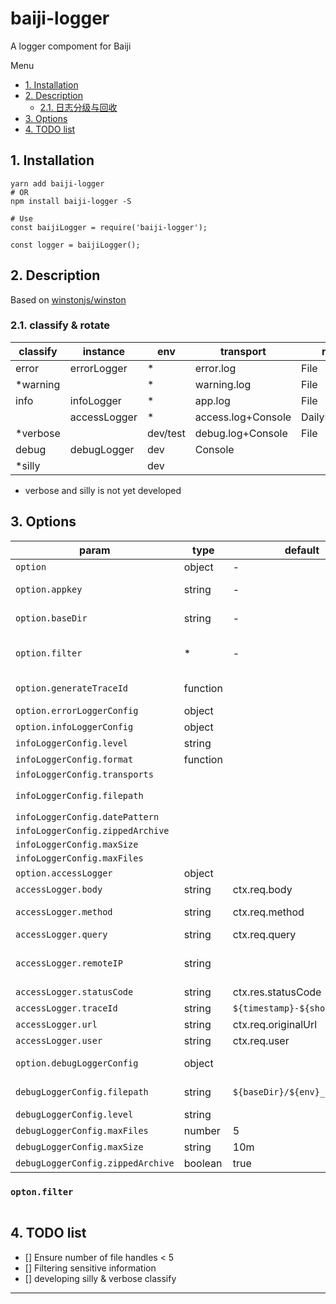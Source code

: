# baiji-logger

A logger compoment for Baiji

Menu

<!-- TOC -->

- [1. Installation](#1-installation)
- [2. Description](#2-description)
    - [2.1. 日志分级与回收](#21-日志分级与回收)
- [3. Options](#3-options)
- [4. TODO list](#4-todo-list)

<!-- /TOC -->

## 1. Installation

```shell
yarn add baiji-logger
# OR
npm install baiji-logger -S

# Use
const baijiLogger = require('baiji-logger');

const logger = baijiLogger();
```

## 2. Description

Based on [winstonjs/winston][]

### 2.1. classify & rotate

| classify | instance     | env      | transport          | rotate          |
| -------- | ------------ | -------- | ------------------ | --------------- |
| error    | errorLogger  | *        | error.log          | File            |
| *warning |              | *        | warning.log        | File            |
| info     | infoLogger   | *        | app.log            | File            |
|          | accessLogger | *        | access.log+Console | DailyRotateFile |
| *verbose |              | dev/test | debug.log+Console  | File            |
| debug    | debugLogger  | dev      | Console            |                 |
| *silly   |              | dev      |                    |                 |

- verbose and silly is not yet developed

## 3. Options

| param                              | type     | default                       | desc                                                                |
| ---------------------------------- | -------- | ----------------------------- | ------------------------------------------------------------------- |
| `option`                           | object   | -                             | the option for baijiLogger                                          |
| `option.appkey`                    | string   | -                             | the unique key for this app , be used for traceId                   |
| `option.baseDir`                   | string   | -                             | the base direction path for logs                                    |
| `option.filter`                    | *        | -                             | sensitive information filtering , examples : password/authorization |
| `option.generateTraceId`           | function |                               | the function for generate trace id                                  |
| `option.errorLoggerConfig`         | object   |                               | the config for error logger                                         |
| `option.infoLoggerConfig`          | object   |                               | the config for info logger                                          |
| `infoLoggerConfig.level`           | string   |                               |                                                                     |
| `infoLoggerConfig.format`          | function |                               |                                                                     |
| `infoLoggerConfig.transports`      |          |                               |                                                                     |
| `infoLoggerConfig.filepath`        |          |                               | used by path.join(baseDir,filepath)                                 |
| `infoLoggerConfig.datePattern`     |          |                               |                                                                     |
| `infoLoggerConfig.zippedArchive`   |          |                               |                                                                     |
| `infoLoggerConfig.maxSize`         |          |                               |                                                                     |
| `infoLoggerConfig.maxFiles`        |          |                               |                                                                     |
| `option.accessLogger`              | object   |                               |                                                                     |
| `accessLogger.body`                | string   | ctx.req.body                  | post method params                                                  |
| `accessLogger.method`              | string   | ctx.req.method                | http request method name                                            |
| `accessLogger.query`               | string   | ctx.req.query                 | get method params                                                   |
| `accessLogger.remoteIP`            | string   |                               | remote ip address , @see common >> getIp function                   |
| `accessLogger.statusCode`          | string   | ctx.res.statusCode            | http response statusCode                                            |
| `accessLogger.traceId`             | string   | `${timestamp}-${shortid}`     | trace id of full process log                                        |
| `accessLogger.url`                 | string   | ctx.req.originalUrl           | http request url                                                    |
| `accessLogger.user`                | string   | ctx.req.user                  | remote user info                                                    |
| `option.debugLoggerConfig`         | object   |                               | the config for debug logger                                         |
| `debugLoggerConfig.filepath`       | string   | `${baseDir}/${env}_error.log` | logger log filepath , the filepath must be exists                   |
| `debugLoggerConfig.level`          | string   |                               |                                                                     |
| `debugLoggerConfig.maxFiles`       | number   | 5                             |                                                                     |
| `debugLoggerConfig.maxSize`        | string   | 10m                           |                                                                     |
| `debugLoggerConfig.zippedArchive ` | boolean  | true                          |                                                                     |

### `opton.filter`

```JavaScript
```

## 4. TODO list

- [] Ensure number of file handles < 5
- [] Filtering sensitive information
- [] developing silly & verbose classify

---

[winstonjs/winston]: https://github.com/winstonjs/winston